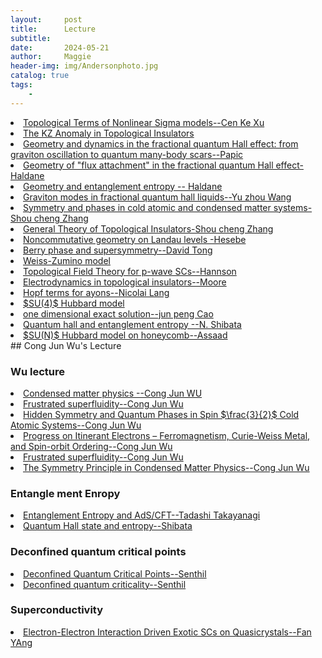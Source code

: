 ```yaml
---
layout:     post
title:      Lecture
subtitle:   
date:       2024-05-21
author:     Maggie
header-img: img/Andersonphoto.jpg
catalog: true
tags:
    - 
---
```






<li>
<a href="https://maggiexheuw.github.io/pdf2/Xu_AdScmt_KITP.pdf">
Topological Terms of Nonlinear Sigma models--Cen Ke Xu
</a></li>




<li>
<a href="https://maggiexheuw.github.io/pdf2/Delgado.pdf">
The KZ Anomaly in Topological Insulators
</a></li>

<li>
<a href="https://maggiexheuw.github.io/pdf2/papic.pdf">
Geometry and dynamics in the fractional quantum Hall effect:
from graviton oscillation to quantum many-body scars--Papic
</a></li>

<li>
<a href="https://maggiexheuw.github.io/pdf2/cargese1-haldane.pdf">
Geometry of "flux attachment" in
the fractional quantum Hall effect-Haldane
</a></li>


<li>
<a href="https://maggiexheuw.github.io/Group/13050049.pdf">
Geometry and entanglement entropy -- Haldane 
</a></li>



<li>
<a href="https://maggiexheuw.github.io/pdf2/Wang Yuzhu_SPMS_Thesis.pdf">
Graviton modes in fractional quantum hall liquids--Yu zhou Wang 
</a></li>


<li>
<a href="https://maggiexheuw.github.io/pdf2/zhang.pdf">
Symmetry and phases in cold atomic and
condensed matter systems-Shou cheng Zhang 
</a></li>


<li>
<a href="https://maggiexheuw.github.io/pdf2/Zhang_Lyon2009_B.pdf">
General Theory of Topological Insulators-Shou cheng Zhang 
</a></li>



<li>
<a href="https://maggiexheuw.github.io/pdf2/hasebe-kazuki.pdf">
Noncommutative geometry on Landau levels -Hesebe 
</a></li>


<li>
<a href="https://maggiexheuw.github.io/pdf2/hasebe-kazuki.pdf">
Berry phase and supersymmetry--David Tong 
</a></li>

<li>
<a href="https://maggiexheuw.github.io/pdf2/Lecture2 (1).pdf">
Weiss-Zumino model 
</a></li>


<li>
<a href="https://maggiexheuw.github.io/pdf2/Hansson_TopoMat11_KITP.pdf">
Topological Field Theory for p-wave SCs--Hannson
</a></li>

<li>
<a href="https://maggiexheuw.github.io/pdf2/moore_2.pdf">
Electrodynamics in topological insulators--Moore
</a></li>

<li>
<a href="https://maggiexheuw.github.io/pdf2/Hopf-Term_Anyons.pdf">
Hopf terms for ayons--Nicolai Lang
</a></li>

<li>
<a href="https://maggiexheuw.github.io/Group/Mila.pdf">
$SU(4)$ Hubbard model 
</a></li>

<li>
<a href="https://maggiexheuw.github.io/Group/exact.pdf">
one dimensional exact solution--jun peng Cao
</a></li>

<li>
<a href="https://maggiexheuw.github.io/Group/Shibata.pdf">
Quantum hall and entanglement entropy --N. Shibata
</a></li>





<li>
<a href="https://maggiexheuw.github.io/Group/Assaad_CompQCM_KITP.pdf">
$SU(N)$ Hubbard model on honeycomb--Assaad 
</a></li>
## Cong Jun Wu's Lecture 

### Wu lecture
<li>
<a href="https://maggiexheuw.github.io/Conformal/31-36.pptx">
Condensed matter physics --Cong Jun WU 
</a></li>


<li>
<a href="https://maggiexheuw.github.io/PPTX/Frustratedsuperfluidity_ShanghaiTech.pptx">
Frustrated superfluidity--Cong Jun Wu
</a></li>


<li>
<a href="https://maggiexheuw.github.io/Group/Wu2_ColdAtoms_KITP.pdf">
Hidden Symmetry and Quantum Phases in
Spin $\frac{3}{2}$  Cold Atomic Systems--Cong Jun Wu
</a></li>


<li>
<a href="https://maggiexheuw.github.io/Group/FM_ShanghaiNY_2018.pdf">
Progress on Itinerant Electrons – Ferromagnetism,
Curie-Weiss Metal, and Spin-orbit Ordering--Cong Jun Wu
</a></li>



<li>
<a href="https://maggiexheuw.github.io/PPTX/Frustratedsuperfluidity_ShanghaiTech.pptx">
Frustrated superfluidity--Cong Jun Wu
</a></li>


<li>
<a href="https://maggiexheuw.github.io/Conformal/Symmetry_V4.pdf">
The Symmetry Principle in Condensed Matter Physics--Cong Jun Wu
</a></li>

### Entangle ment Enropy 

<li>
<a href="https://maggiexheuw.github.io/Conformal/CERNEE (1).pdf">
Entanglement Entropy and AdS/CFT--Tadashi Takayanagi
</a></li>


<li>
<a href="https://maggiexheuw.github.io/Conformal/Shibata.pdf">
Quantum Hall state and entropy--Shibata
</a></li>


### Deconfined quantum critical points

<li>
<a href="https://maggiexheuw.github.io/Conformal/Lecture4.pdf">
Deconfined Quantum Critical Points--Senthil
</a></li>


<li>
<a href="https://maggiexheuw.github.io/Conformal/goa1107_2.pdf">
Deconfined quantum criticality--Senthil
</a></li>


### Superconductivity 

<li>
<a href="https://maggiexheuw.github.io/Conformal/Fan_Yang.pptx">
Electron-Electron Interaction Driven Exotic SCs on Quasicrystals--Fan YAng 
</a></li>
